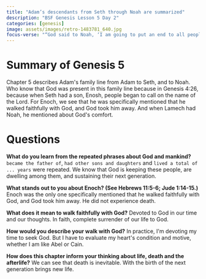 ```yaml
---
title: "Adam’s descendants from Seth through Noah are summarized"
description: "BSF Genesis Lesson 5 Day 2"
categories: [genesis]
image: assets/images/retro-1483781_640.jpg
focus-verse: "“God said to Noah, ‘I am going to put an end to all people, for the earth is filled with violence because of them. I am surely going to destroy both them and the earth.’ ” – Genesis 6:13"
---
```


# Summary of Genesis 5

Chapter 5 describes Adam's family line from Adam to Seth, and to Noah. Who know that God was present in this family line because in Genesis 4:26, because when Seth had a son, Enosh, people began to call on the name of the Lord. For Enoch, we see that he was specifically mentioned that he walked faithfully with God, and God took him away. And when Lamech had Noah, he mentioned about God's comfort. 

# Questions 

**What do you learn from the repeated phrases about God and mankind?** `became the father of`, `had other sons and daughters` and `lived a total of ... years` were repeated. We know that God is keeping these people, are dwelling among them, and sustaining their next generation.

**What stands out to you about Enoch? (See Hebrews 11:5-6; Jude 1:14-15.)** Enoch was the only one specifically mentioned that he walked faithfully with God, and God took him away. He did not experience death.

**What does it mean to walk faithfully with God?** Devoted to God in our time and our thoughts. In faith, complete surrender of our life to God. 

**How would you describe your walk with God?** In practice, I'm devoting my time to seek God. But I have to evaluate my heart's condition and motive, whether I am like Abel or Cain.

**How does this chapter inform your thinking about life, death and the afterlife?** We can see that death is inevitable. With the birth of the next generation brings new life. 


